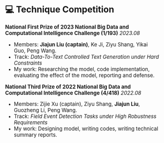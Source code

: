 # 💻 Technique Competition

<div class='paper-box-text' style="font-size: larger;" markdown="1">

**National First Prize of 2023 National Big Data and Computational Intelligence Challenge (1/193)**  *2023.08* 
- Members: **Jiajun Liu (captain)**, Ke Ji, Ziyu Shang, Yikai Guo, Peng Wang.
- Track: *Data-To-Text Controlled Text Generation under Hard Constraints*
- My work: Researching the model, code implementation, evaluating the effect of the model, reporting and defense. 

**National Third Prize of 2022 National Big Data and Computational Intelligence Challenge (4/418)**  *2022.08* 
- Members: Zijie Xu (captain), Ziyu Shang, **Jiajun Liu**, Guozheng Li, Peng Wang.
- Track: *Field Event Detection Tasks under High Robustness Requirements*
- My work: Designing model, writing codes, writing technical summary reports. 

</div>
